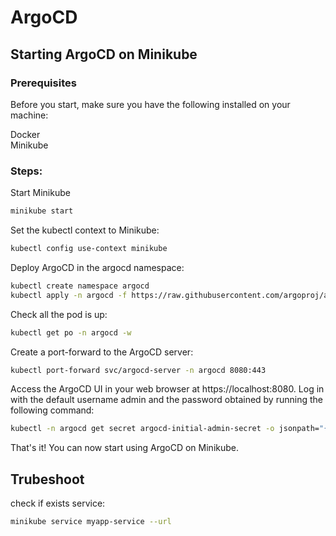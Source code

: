 # ArgoCD
## Starting ArgoCD on Minikube
### Prerequisites

Before you start, make sure you have the following installed on your machine:

Docker  
Minikube

### Steps:

Start Minikube

```sh
minikube start
```

Set the kubectl context to Minikube:  

```sh 
kubectl config use-context minikube
```

Deploy ArgoCD in the argocd namespace:  

```sh
kubectl create namespace argocd
kubectl apply -n argocd -f https://raw.githubusercontent.com/argoproj/argo-cd/stable/manifests/install.yaml
```

Check all the pod is up:
```sh
kubectl get po -n argocd -w
```

Create a port-forward to the ArgoCD server:  

```sh
kubectl port-forward svc/argocd-server -n argocd 8080:443
```

Access the ArgoCD UI in your web browser at https://localhost:8080. Log in with the default username admin and the password obtained by running the following command:

```sh 
kubectl -n argocd get secret argocd-initial-admin-secret -o jsonpath="{.data.password}" | base64 -d
``` 

That's it! You can now start using ArgoCD on Minikube.

## Trubeshoot
check if exists service:
```sh
minikube service myapp-service --url 
```
